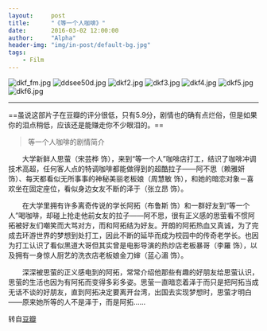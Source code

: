 ```yaml
---
layout:     post
title:      "《等一个人咖啡》"
date:       2016-03-02 12:00:00
author:     "Alpha"
header-img: "img/in-post/default-bg.jpg"
tags:
    - Film
---
```


![dkf_fm.jpg](http://imgchr.com/images/dkf_fm.jpg)
![ddsee50d.jpg](http://imgchr.com/images/ddsee50d.jpg)
![dkf2.jpg](http://imgchr.com/images/dkf2.jpg)
![dkf3.jpg](http://imgchr.com/images/dkf3.jpg)
![dkf4.jpg](http://imgchr.com/images/dkf4.jpg)
![dkf5.jpg](http://imgchr.com/images/dkf5.jpg)
![dkf6.jpg](http://imgchr.com/images/dkf6.jpg)

---
==虽说这部片子在豆瓣的评分很低，只有5.9分，剧情也的确有点烂俗，但是如果你的泪点稍低，应该还是能赚走你不少眼泪的。==

>等一个人咖啡的剧情简介

　　大学新鲜人思萤（宋芸桦 饰），来到“等一个人”咖啡店打工，结识了咖啡冲调技术高超，任何客人点的特调咖啡都能做得到的超酷拉子——阿不思（赖雅妍 饰）、每天都看似无所事事的神秘美丽老板娘（周慧敏 饰），和她的暗恋对象－喜欢坐在固定座位，看似身边女友不断的泽于（张立昂 饰）。

　　在大学里拥有许多离奇传说的学长阿拓（布鲁斯 饰）和一群好友到“等一个人”喝咖啡，却碰上抢走他前女友的拉子——阿不思，很有正义感的思萤看不惯阿拓被好友们嘲笑而大骂对方，而和阿拓结为好友。开朗的阿拓热血又真诚，为了完成去环游世界的梦想到处打工，因此不断的延毕而成为校园中的传奇老学长。也因为打工认识了看似黑道大哥但其实曾是电影导演的热炒店老板暴哥（李羅 饰），以及拥有一身惊人厨艺的洗衣店老板娘金刀婶（蓝心湄 饰）。

　　深深被思萤的正义感电到的阿拓，常常介绍他那些有趣的好朋友给思萤认识，思萤的生活也因为有阿拓而变得多彩多姿。思萤一直暗恋着泽于而只是把阿拓当成无话不谈的好朋友，直到阿拓决定要离开台湾，出国去实现梦想时，思萤才明白——原来她所等的人不是泽于，而是阿拓……

转自[豆瓣](http://movie.douban.com/subject/25753166/?source=new_aladdin)